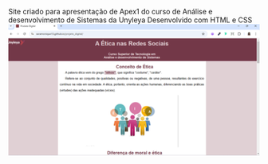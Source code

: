 Site criado para apresentação de Apex1 do curso de Análise e desenvolvimento de Sistemas da Unyleya
Desenvolvido com HTML e CSS
![IMAGEM SITE](https://github.com/SaraMonique13/projeto_digital/blob/main/projeto-digital.png)
